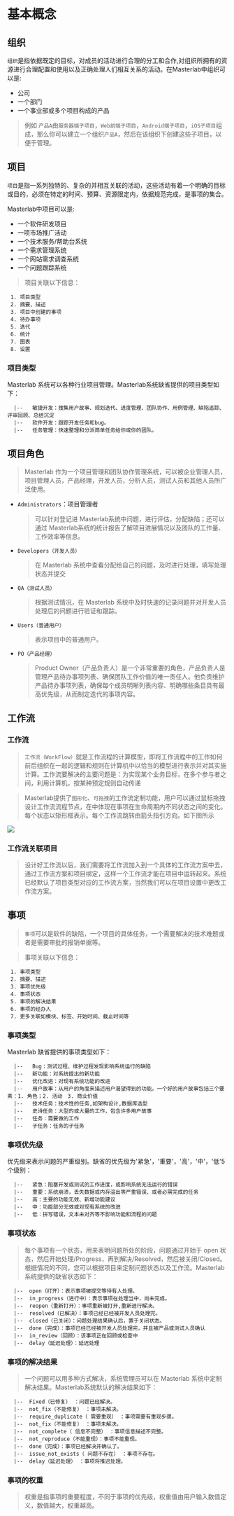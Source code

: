 # 基本概念

## 组织
`组织`是指依据既定的目标，对成员的活动进行合理的分工和合作,对组织所拥有的资源进行合理配置和使用以及正确处理人们相互关系的活动。在Masterlab中组织可以是:
- 公司
- 一个部门
- 一个事业部或多个项目构成的产品
>例如 `产品A`由`服务器端子项目`，`Web前端子项目`，`Android端子项目`，`iOS子项目`组成，那么你可以建立一个组织`产品A`，然后在该组织下创建这些子项目，以便于管理。

## 项目
`项目`是指一系列独特的、复杂的并相互关联的活动，这些活动有着一个明确的目标或目的，必须在特定的时间、预算、资源限定内，依据规范完成，是事项的集合。

Masterlab中项目可以是:
- 一个软件研发项目
- 一项市场推广活动
- 一个技术服务/帮助台系统
- 一个需求管理系统
- 一个网站需求调查系统
-  一个问题跟踪系统

>项目关联以下信息：
```
 1. 项目类型
 2. 摘要、描述
 3. 项目中创建的事项
 4. 待办事项
 5. 迭代
 6. 统计
 7. 图表
 8. 设置
```

### 项目类型
Masterlab 系统可以各种行业项目管理。Masterlab系统缺省提供的项目类型如下：

      |--   敏捷开发：搜集用户故事、规划迭代、进度管理、团队协作、用例管理、缺陷追踪、评审回顾、总结沉淀
      |--   软件开发：跟踪开发任务和bug。   
      |--   任务管理：快速整理和分派简单任务给你或你的团队。   

## 项目角色
  > Masterlab 作为一个项目管理和团队协作管理系统，可以被企业管理人员，项目管理人员，产品经理，开发人员，分析人员，测试人员和其他人员所广泛使用。
- `Administrators`：项目管理者
  >可以针对登记进 Masterlab系统中问题，进行评估，分配缺陷；还可以通过 Masterlab系统的统计报告了解项目进展情况以及团队的工作量、工作效率等信息。
- `Developers（开发人员）`
  >在 Masterlab 系统中查看分配给自己的问题，及时进行处理，填写处理状态并提交
- `QA（测试人员）`
  >根据测试情况，在 Masterlab 系统中及时快速的记录问题并对开发人员处理后的问题进行验证和跟踪。
- `Users（普通用户）`
  >表示项目中的普通用户。
- `PO（产品经理）`
  >Product Owner（产品负责人）是一个非常重要的角色，产品负责人是管理产品待办事项列表、确保团队工作价值的唯一责任人。他负责维护产品待办事项列表，确保每个成员明晰列表内容、明确哪些条目具有最高优先级，从而制定迭代的事项内容。

## 工作流

### 工作流
  >`工作流（WorkFlow）`就是工作流程的计算模型，即将工作流程中的工作如何前后组织在一起的逻辑和规则在计算机中以恰当的模型进行表示并对其实施计算。工作流要解决的主要问题是：为实现某个业务目标，在多个参与者之间，利用计算机，按某种预定规则自动传递

  >Masterlab提供了`图形化`、`可拖拽`的工作流定制功能，用户可以通过鼠标拖拽设计工作流流程节点，在中体现在事项在生命周期内不同状态之间的变化。每个状态以矩形框表示。每个工作流跳转由箭头指引方向。如下图所示

![](http://pm.masterlab.vip/doc/images/workflow_01.png)

### 工作流关联项目
  >设计好工作流以后，我们需要将工作流加入到一个具体的工作流方案中去，通过工作流方案和项目绑定，这样一个工作流才能在项目中运转起来。系统已经默认了项目类型对应的工作流方案，当然我们可以在项目设置中更改工作流方案。

## 事项
  >`事项`可以是软件的缺陷，一个项目的具体任务，一个需要解决的技术难题或者是需要审批的报销单据等。

>事项关联以下信息：
```
 1. 事项类型
 2. 摘要、描述
 3. 事项优先级
 4. 事项状态
 5. 事项的解决结果
 6. 事项的经办人
 7. 更多关联如模块、标签、开始时间、截止时间等
```

### 事项类型
Masterlab 缺省提供的事项类型如下：

      |--   Bug：测试过程、维护过程发现影响系统运行的缺陷
      |--   新功能：对系统提出的新功能   
      |--   优化改进：对现有系统功能的改进   
      |--   用户故事：从用户的角度来描述用户渴望得到的功能。一个好的用户故事包括三个要素：1. 角色；2. 活动　3. 商业价值 
      |--   技术任务：技术性的任务,如架构设计,数据库选型
      |--   史诗任务：大型的或大量的工作，包含许多用户故事
      |--   任务：需要做的工作
      |--   子任务：任务的子任务

### 事项优先级
优先级来表示问题的严重级别。缺省的优先级为'紧急'，'重要'，'高'，'中'，'低'5个级别：

      |--   紧急：阻塞开发或测试的工作进度，或影响系统无法运行的错误
      |--   重要：系统崩溃，丢失数据或内存溢出等严重错误、或者必需完成的任务   
      |--   高：主要的功能无效、新增功能建议   
      |--   中：功能部分无效或对现有系统的改进 
      |--   低：拼写错误，文本未对齐等不影响功能和流程的问题

### 事项状态
  >每个事项有一个状态，用来表明问题所处的阶段，问题通过开始于 open 状态，然后开始处理/Progress，再到解决/Resolved，然后被关闭/Closed。根据情况的不同，您可以根据项目来定制问题状态以及工作流。Masterlab 系统提供的缺省状态如下：

      |--  open（打开）：表示事项被提交等待有人处理。
      |--  in_progress（进行中）：表示事项在处理当中，尚未完成。
      |--  reopen（重新打开）：事项重新被打开,重新进行解决。
      |--  resolved（已解决）：事项已经已经被开发人员处理完。
      |--  closed（已关闭）：问题处理结果确认后，置于关闭状态。
      |--  done（完成）：事项已经已经被开发人员处理完，并且被产品或测试人员确认
      |--  in_review（回顾）：该事项正在回顾或检查中
      |--  delay（延迟处理）：延迟处理

### 事项的解决结果
  >一个问题可以用多种方式解决，系统管理员可以在 Masterlab 系统中定制解决结果。Masterlab系统默认的解决结果如下：

      |--  Fixed（已修复） ：问题已经解决。
      |--  not_fix（不能修复） ：事项未解决。
      |--  require_duplicate（ 需要重现） ：事项需要有重现步骤。
      |--  not_fix（不能修复） ：事项未解决。
      |--  not_complete（ 信息不完整） ：事项信息描述不完整。
      |--  not_reproduce（不能重现）：事项不能重现。
      |--  done（完成）：事项已经解决并确认了。
      |--  issue_not_exists（ 问题不存在） ：事项不存在。
      |--  delay（延迟处理） ：事项将推迟处理。

### 事项的权重
  >权重是指事项的重要程度，不同于事项的优先级，权重值由用户输入数值定义，数值越大，权重越高。